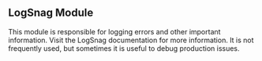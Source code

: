 ## LogSnag Module

This module is responsible for logging errors and other important information. Visit the LogSnag documentation for more information.
It is not frequently used, but sometimes it is useful to debug production issues.
